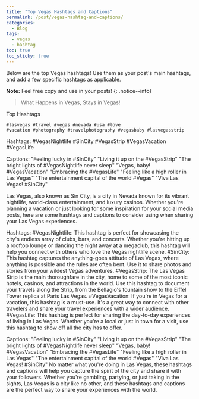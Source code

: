```yaml
---
title: "Top Vegas Hashtags and Captions"
permalink: /post/vegas-hashtag-and-captions/
categories:
  - Blog
tags:
  - vegas
  - hashtag
toc: true
toc_sticky: true
---
```


Below are the top Vegas hashtags! Use them as your post's main hashtags, and add a few specific hashtags as applicable.

**Note:** Feel free copy and use in your posts! 
{: .notice--info}

> What Happens in Vegas, Stays in Vegas!

Top Hashtags
```
#lasvegas #travel #vegas #nevada #usa #love
#vacation #photography #travelphotography #vegasbaby #lasvegasstrip
```
Hashtags:
#VegasNightlife
#SinCity
#VegasStrip
#VegasVacation
#VegasLife

Captions:
"Feeling lucky in #SinCity"
"Living it up on the #VegasStrip"
"The bright lights of #VegasNightlife never sleep"
"Vegas, baby! #VegasVacation"
"Embracing the #VegasLife"
"Feeling like a high roller in Las Vegas"
"The entertainment capital of the world #Vegas"
"Viva Las Vegas! #SinCity"

Las Vegas, also known as Sin City, is a city in Nevada known for its vibrant nightlife, world-class entertainment, and luxury casinos. Whether you're planning a vacation or just looking for some inspiration for your social media posts, here are some hashtags and captions to consider using when sharing your Las Vegas experiences.

Hashtags:
#VegasNightlife: This hashtag is perfect for showcasing the city's endless array of clubs, bars, and concerts. Whether you're hitting up a rooftop lounge or dancing the night away at a megaclub, this hashtag will help you connect with others who love the Vegas nightlife scene.
#SinCity: This hashtag captures the anything-goes attitude of Las Vegas, where anything is possible and the rules are often bent. Use it to share photos and stories from your wildest Vegas adventures.
#VegasStrip: The Las Vegas Strip is the main thoroughfare in the city, home to some of the most iconic hotels, casinos, and attractions in the world. Use this hashtag to document your travels along the Strip, from the Bellagio's fountain show to the Eiffel Tower replica at Paris Las Vegas.
#VegasVacation: If you're in Vegas for a vacation, this hashtag is a must-use. It's a great way to connect with other travelers and share your travel experiences with a wider audience.
#VegasLife: This hashtag is perfect for sharing the day-to-day experiences of living in Las Vegas. Whether you're a local or just in town for a visit, use this hashtag to show off all the city has to offer.

Captions:
"Feeling lucky in #SinCity"
"Living it up on the #VegasStrip"
"The bright lights of #VegasNightlife never sleep"
"Vegas, baby! #VegasVacation"
"Embracing the #VegasLife"
"Feeling like a high roller in Las Vegas"
"The entertainment capital of the world #Vegas"
"Viva Las Vegas! #SinCity"
No matter what you're doing in Las Vegas, these hashtags and captions will help you capture the spirit of the city and share it with your followers. Whether you're gambling, partying, or just taking in the sights, Las Vegas is a city like no other, and these hashtags and captions are the perfect way to share your experiences with the world.